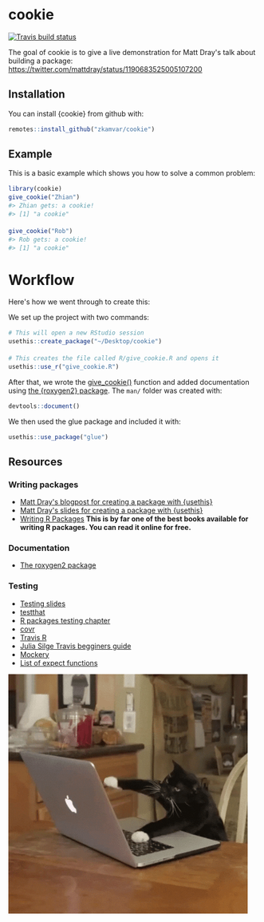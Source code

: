 
# cookie

  <!-- badges: start -->
  [![Travis build status](https://travis-ci.org/zkamvar/cookie.svg?branch=master)](https://travis-ci.org/zkamvar/cookie)
  <!-- badges: end -->

The goal of cookie is to give a live demonstration for Matt Dray's talk about 
building a package: https://twitter.com/mattdray/status/1190683525005107200

## Installation

You can install {cookie} from github with:

```r
remotes::install_github("zkamvar/cookie")
```

## Example

This is a basic example which shows you how to solve a common problem:

``` r
library(cookie)
give_cookie("Zhian")
#> Zhian gets: a cookie!
#> [1] "a cookie"

give_cookie("Rob")
#> Rob gets: a cookie!
#> [1] "a cookie"
```

# Workflow

Here's how we went through to create this:

We set up the project with two commands:

```r
# This will open a new RStudio session
usethis::create_package("~/Desktop/cookie")

# This creates the file called R/give_cookie.R and opens it
usethis::use_r("give_cookie.R")
```

After that, we wrote the [give_cookie()](R/give_cookie.R) function and added
documentation using [the {roxygen2} package](https://cran.r-project.org/package=roxygen2).
The `man/` folder was created with:

```r
devtools::document()
```

We then used the glue package and included it with:

```r
usethis::use_package("glue")
```

## Resources

### Writing packages

 * [Matt Dray's blogpost for creating a package with {usethis}](https://www.rostrum.blog/2019/11/01/usethis/)
 * [Matt Dray's slides for creating a package with {usethis}](https://matt-dray.github.io/r-pkg-slides/#1)
 * [Writing R Packages](https://r-pkgs.org/) **This is by far one of the best books available for writing R packages. You can read it online for free.**
 
### Documentation

 * [The roxygen2 package](https://cran.r-project.org/package=roxygen2)

### Testing

* [Testing slides](https://github.com/r-ash/testing)
* [testthat](https://testthat.r-lib.org/)
* [R packages testing chapter](http://r-pkgs.had.co.nz/tests.html)
* [covr](https://github.com/r-lib/covr)
* [Travis R](https://docs.travis-ci.com/user/languages/r/)
* [Julia Silge Travis begginers guide](https://juliasilge.com/blog/beginners-guide-to-travis/)
* [Mockery](https://github.com/r-lib/mockery)
* [List of expect functions](https://testthat.r-lib.org/reference/index.html)

![](images/cat.gif)
